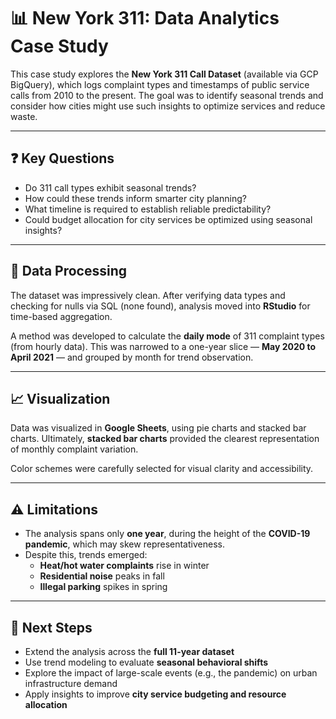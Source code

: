 # 📊 New York 311: Data Analytics Case Study

This case study explores the **New York 311 Call Dataset** (available via GCP BigQuery), which logs complaint types and timestamps of public service calls from 2010 to the present. The goal was to identify seasonal trends and consider how cities might use such insights to optimize services and reduce waste.

---

## ❓ Key Questions

- Do 311 call types exhibit seasonal trends?
- How could these trends inform smarter city planning?
- What timeline is required to establish reliable predictability?
- Could budget allocation for city services be optimized using seasonal insights?

---

## 🔧 Data Processing

The dataset was impressively clean. After verifying data types and checking for nulls via SQL (none found), analysis moved into **RStudio** for time-based aggregation.

A method was developed to calculate the **daily mode** of 311 complaint types (from hourly data). This was narrowed to a one-year slice — **May 2020 to April 2021** — and grouped by month for trend observation.

---

## 📈 Visualization

Data was visualized in **Google Sheets**, using pie charts and stacked bar charts. Ultimately, **stacked bar charts** provided the clearest representation of monthly complaint variation.

Color schemes were carefully selected for visual clarity and accessibility.

---

## ⚠️ Limitations

- The analysis spans only **one year**, during the height of the **COVID-19 pandemic**, which may skew representativeness.
- Despite this, trends emerged:
  - **Heat/hot water complaints** rise in winter
  - **Residential noise** peaks in fall
  - **Illegal parking** spikes in spring

---

## 🔁 Next Steps

- Extend the analysis across the **full 11-year dataset**
- Use trend modeling to evaluate **seasonal behavioral shifts**
- Explore the impact of large-scale events (e.g., the pandemic) on urban infrastructure demand
- Apply insights to improve **city service budgeting and resource allocation**

   
   


   
   
  
